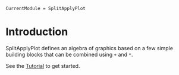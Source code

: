 ```@meta
CurrentModule = SplitApplyPlot
```

# Introduction

SplitApplyPlot defines an algebra of graphics based on a few simple building blocks
that can be combined using `+` and `*`.

See the [Tutorial](@ref) to get started.